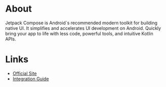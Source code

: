 # About

Jetpack Compose is Android`s recommended modern toolkit for building native UI. It simplifies and accelerates UI development on Android. Quickly bring your app to life with less code, powerful tools, and intuitive Kotlin APIs.

# Links

- [Official Site](https://developer.android.com/develop/ui/compose)
- [Integration Guide](https://developer.android.com/develop/ui/compose/documentation)
